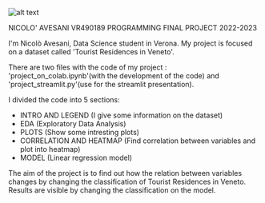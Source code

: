 
![alt text](https://kaisanet.altervista.org/bandiere_del_mondo/bandiere_mappa/bandiera_mappa_veneto.png)


NICOLO' AVESANI VR490189 
PROGRAMMING FINAL PROJECT 2022-2023

I'm Nicolò Avesani, Data Science student in Verona. 
My project is focused on a dataset called 'Tourist Residences in Veneto'.

There are two files with the code of my project : 'project_on_colab.ipynb'(with the development of the code) and 'project_streamlit.py'(use for the streamlit presentation).

I divided the code into 5 sections: 
- INTRO AND LEGEND (I give some information on the dataset)
- EDA (Exploratory Data Analysis)
- PLOTS (Show some intresting plots)
- CORRELATION AND HEATMAP (Find correlation between variables and plot into heatmap)
- MODEL (Linear regression model)

The aim of the project is to find out how the relation between variables changes by changing the classification of Tourist Residences in Veneto.
Results are visible by changing the classification on the model.

